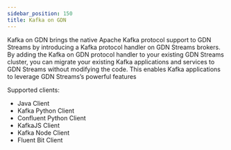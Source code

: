 ```yaml
---
sidebar_position: 150
title: Kafka on GDN
---
```


Kafka on GDN brings the native Apache Kafka protocol support to GDN Streams by introducing a Kafka protocol handler on GDN Streams brokers. By adding the Kafka on GDN protocol handler to your existing GDN Streams cluster, you can migrate
 your existing Kafka applications and services to GDN Streams without modifying the code. This enables Kafka applications to leverage GDN Streams’s powerful features


Supported clients:

- Java Client
- Kafka Python Client
- Confluent Python Client
- KafkaJS Client
- Kafka Node Client
- Fluent Bit Client